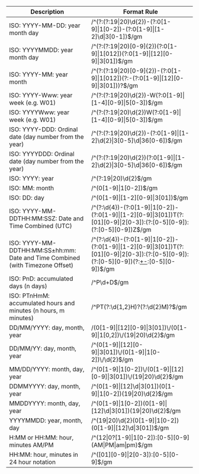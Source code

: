 | Description                                            | Format Rule                                                                                       |
|--------------------------------------------------------|--------------------------------------------------------------------------------------------------|
| ISO: YYYY-MM-DD: year month day                       | /^(?:(?:19\|20)\\d{2})-(?:0[1-9]\|1[0-2])-(?:0[1-9]\|[1-2]\\d\|3[0-1])$/gm                             |
| ISO: YYYYMMDD: year month day                         | /^(?:(?:19\|20)[0-9]{2})(?:0[1-9]\|1[012])(?:0[1-9]\|[12][0-9]\|3[01])$/gm                              |
| ISO: YYYY-MM: year month                              | /^(?:(?:19\|20)[0-9]{2})-(?:0[1-9]\|1[012])(?:-(?:0[1-9]\|[12][0-9]\|3[01]))?$/gm                       |
| ISO: YYYY-Www: year week (e.g. W01)                  | /^(?:(?:19\|20)\\d{2})-W(?:0[1-9]\|[1-4][0-9]\|5[0-3])$/gm                                              |
| ISO: YYYYWww: year week (e.g. W01)                   | /^(?:(?:19\|20)\\d{2})W(?:0[1-9]\|[1-4][0-9]\|5[0-3])$/gm                                                |
| ISO: YYYY-DDD: Ordinal date (day number from the year)| /^(?:(?:19\|20)\\d{2})-(?:0[1-9]\|[1-2]\\d{2}\|3[0-5]\\d\|36[0-6])$/gm                                     |
| ISO: YYYYDDD: Ordinal date (day number from the year)| /^(?:(?:19\|20)\\d{2})(?:0[1-9]\|[1-2]\\d{2}\|3[0-5]\\d\|36[0-6])$/gm                                         |
| ISO: YYYY: year                                       | /^(?:19\|20)\\d{2}$/gm                                                                              |
| ISO: MM: month                                        | /^(0[1-9]\|1[0-2])$/gm                                                                             |
| ISO: DD: day                                          | /^(0[1-9]\|[1-2][0-9]\|3[01])$/gm                                                                   |
| ISO: YYYY-MM-DDTHH:MM:SSZ: Date and Time Combined (UTC) | /^(?:\\d{4})-(?:0[1-9]\|1[0-2])-(?:0[1-9]\|[1-2][0-9]\|3[01])T(?:[01][0-9]\|2[0-3]):(?:[0-5][0-9]):(?:[0-5][0-9])Z$/gm |
| ISO: YYYY-MM-DDTHH:MM:SS±hh:mm: Date and Time Combined (with Timezone Offset) | /^(?:\\d{4})-(?:0[1-9]\|1[0-2])-(?:0[1-9]\|[1-2][0-9]\|3[01])T(?:[01][0-9]\|2[0-3]):(?:[0-5][0-9]):(?:[0-5][0-9])(?:[+-](?:0[0-9]\|1[0-4]):[0-5][0-9])$/gm |
| ISO: PnD: accumulated days (n days)                   | /^P\\d+D$/gm                                                                                      |
| ISO: PTnHmM: accumulated hours and minutes (n hours, m minutes) | /^PT(?:\\d{1,2}H)?(?:\\d{2}M)?$/gm                                                              |
| DD/MM/YYYY: day, month, year                          | /(0[1-9]\|[12][0-9]\|3[01])\\/(0[1-9]\|1[0,2])\\/(19\|20)\\d{2}$/gm                                      |
| DD/MM/YY: day, month, year                            | /^(0[1-9]\|[12][0-9]\|3[01])\\/(0[1-9]\|1[0-2])\\/\d{2}$/gm                                             |
| MM/DD/YYYY: month, day, year                          | /^(0[1-9]\|1[0-2])\\/(0[1-9]\|[12][0-9]\|3[01])\\/(19\|20)\\d{2}$/gm                                      |
| DDMMYYYY: day, month, year                            | /^(0[1-9]\|[12]\\d\|3[01])(0[1-9]\|1[0-2])(19\|20)\\d{2}$/gm                                             |
| MMDDYYYY: month, day, year                            | /^(0[1-9]\|1[0-2])(0[1-9]\|[12]\\d\|3[01])(19\|20)\\d{2}$/gm                                             |
| YYYYMMDD: year, month, day                            | /^(19\|20)\\d{2}(0[1-9]\|1[0-2])(0[1-9]\|[12]\\d\|3[01])$/gm                                              |
| H:MM or HH:MM: hour, minutes AM/PM                    | /^(12\|0?[1-9]\|1[0-2]):[0-5][0-9] (AM\|PM\|am\|pm)$/gm                                                  |
| HH:MM: hour, minutes in 24 hour notation              | /^([01][0-9]\|2[0-3]):[0-5][0-9]$/gm                                                               |
